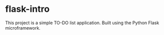 # flask-intro
This project is a simple TO-DO list application.  Built using the Python Flask microframework.
